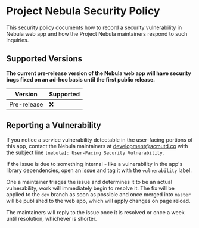 # Project Nebula Security Policy
This security policy documents how to record a security vulnerability in Nebula
web app and how the Project Nebula maintainers respond to such inquiries.

## Supported Versions
**The current pre-release version of the Nebula web app will have security bugs
fixed on an ad-hoc basis until the first public release.**

| Version      | Supported          |
| ------------ | ------------------ |
| Pre-release  | :x:                |

## Reporting a Vulnerability
If you notice a service vulnerability detectable in the user-facing portions
of this app, contact the Nebula maintainers at development@acmutd.co
with the subject line `[nebula]: User-Facing Security Vulnerability`.

If the issue is due to something internal - like a vulnerability in the app's
library dependencies, open an [issue](https://github.com/acmutd/nebula/issues/new/choose)
and tag it with the `vulnerability` label.

One a maintainer triages the issue and determines it to be an actual vulnerability,
work will immediately begin to resolve it. The fix will be applied to the `dev`
branch as soon as possible and once merged into `master` will be published to the web
app, which will apply changes on page reload.

The maintainers will reply to the issue once it is resolved or once a week until
resolution, whichever is shorter.

